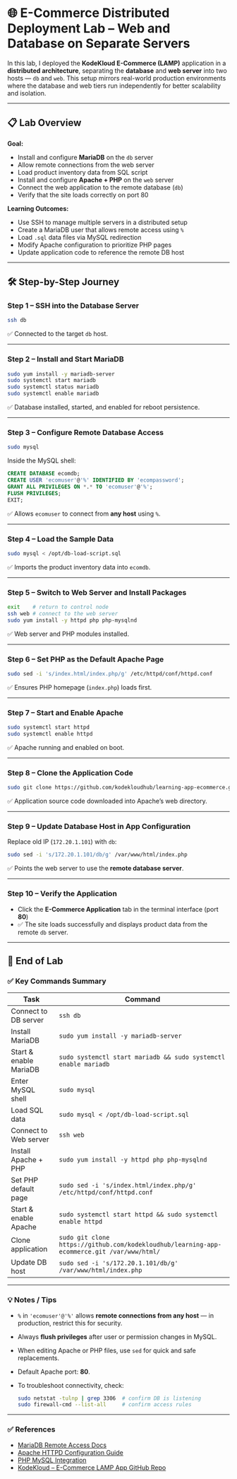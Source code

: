 # 🌐 E-Commerce Distributed Deployment Lab – Web and Database on Separate Servers

In this lab, I deployed the **KodeKloud E-Commerce (LAMP)** application in a **distributed architecture**, separating the **database** and **web server** into two hosts — `db` and `web`.
This setup mirrors real-world production environments where the database and web tiers run independently for better scalability and isolation.

---

## 📋 Lab Overview

**Goal:**

* Install and configure **MariaDB** on the `db` server
* Allow remote connections from the web server
* Load product inventory data from SQL script
* Install and configure **Apache + PHP** on the `web` server
* Connect the web application to the remote database (`db`)
* Verify that the site loads correctly on port 80

**Learning Outcomes:**

* Use SSH to manage multiple servers in a distributed setup
* Create a MariaDB user that allows remote access using `%`
* Load `.sql` data files via MySQL redirection
* Modify Apache configuration to prioritize PHP pages
* Update application code to reference the remote DB host

---

## 🛠 Step-by-Step Journey

### Step 1 – SSH into the Database Server

```bash
ssh db
```

✅ Connected to the target `db` host.

---

### Step 2 – Install and Start MariaDB

```bash
sudo yum install -y mariadb-server
sudo systemctl start mariadb
sudo systemctl status mariadb
sudo systemctl enable mariadb
```

✅ Database installed, started, and enabled for reboot persistence.

---

### Step 3 – Configure Remote Database Access

```bash
sudo mysql
```

Inside the MySQL shell:

```sql
CREATE DATABASE ecomdb;
CREATE USER 'ecomuser'@'%' IDENTIFIED BY 'ecompassword';
GRANT ALL PRIVILEGES ON *.* TO 'ecomuser'@'%';
FLUSH PRIVILEGES;
EXIT;
```

✅ Allows `ecomuser` to connect from **any host** using `%`.

---

### Step 4 – Load the Sample Data

```bash
sudo mysql < /opt/db-load-script.sql
```

✅ Imports the product inventory data into `ecomdb`.

---

### Step 5 – Switch to Web Server and Install Packages

```bash
exit    # return to control node
ssh web # connect to the web server
sudo yum install -y httpd php php-mysqlnd
```

✅ Web server and PHP modules installed.

---

### Step 6 – Set PHP as the Default Apache Page

```bash
sudo sed -i 's/index.html/index.php/g' /etc/httpd/conf/httpd.conf
```

✅ Ensures PHP homepage (`index.php`) loads first.

---

### Step 7 – Start and Enable Apache

```bash
sudo systemctl start httpd
sudo systemctl enable httpd
```

✅ Apache running and enabled on boot.

---

### Step 8 – Clone the Application Code

```bash
sudo git clone https://github.com/kodekloudhub/learning-app-ecommerce.git /var/www/html/
```

✅ Application source code downloaded into Apache’s web directory.

---

### Step 9 – Update Database Host in App Configuration

Replace old IP (`172.20.1.101`) with `db`:

```bash
sudo sed -i 's/172.20.1.101/db/g' /var/www/html/index.php
```

✅ Points the web server to use the **remote database server**.

---

### Step 10 – Verify the Application

* Click the **E-Commerce Application** tab in the terminal interface (port **80**)
* ✅ The site loads successfully and displays product data from the remote `db` server.

---

## 🏁 End of Lab

### ✅ Key Commands Summary

| Task                   | Command                                                                                    |
| ---------------------- | ------------------------------------------------------------------------------------------ |
| Connect to DB server   | `ssh db`                                                                                   |
| Install MariaDB        | `sudo yum install -y mariadb-server`                                                       |
| Start & enable MariaDB | `sudo systemctl start mariadb && sudo systemctl enable mariadb`                            |
| Enter MySQL shell      | `sudo mysql`                                                                               |
| Load SQL data          | `sudo mysql < /opt/db-load-script.sql`                                                     |
| Connect to Web server  | `ssh web`                                                                                  |
| Install Apache + PHP   | `sudo yum install -y httpd php php-mysqlnd`                                                |
| Set PHP default page   | `sudo sed -i 's/index.html/index.php/g' /etc/httpd/conf/httpd.conf`                        |
| Start & enable Apache  | `sudo systemctl start httpd && sudo systemctl enable httpd`                                |
| Clone application      | `sudo git clone https://github.com/kodekloudhub/learning-app-ecommerce.git /var/www/html/` |
| Update DB host         | `sudo sed -i 's/172.20.1.101/db/g' /var/www/html/index.php`                                |

---

### 💡 Notes / Tips

* `%` in `'ecomuser'@'%'` allows **remote connections from any host** — in production, restrict this for security.
* Always **flush privileges** after user or permission changes in MySQL.
* When editing Apache or PHP files, use `sed` for quick and safe replacements.
* Default Apache port: **80**.
* To troubleshoot connectivity, check:

  ```bash
  sudo netstat -tulnp | grep 3306  # confirm DB is listening
  sudo firewall-cmd --list-all     # confirm access rules
  ```

---

### ✅ References

* [MariaDB Remote Access Docs](https://mariadb.com/kb/en/configuring-mariadb-for-remote-client-access/)
* [Apache HTTPD Configuration Guide](https://httpd.apache.org/docs/current/configuring.html)
* [PHP MySQL Integration](https://www.php.net/manual/en/book.mysqli.php)
* [KodeKloud – E-Commerce LAMP App GitHub Repo](https://github.com/kodekloudhub/learning-app-ecommerce)
